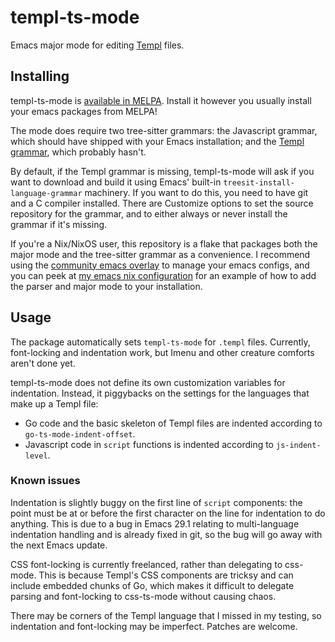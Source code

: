 # templ-ts-mode

Emacs major mode for editing [Templ](https://templ.guide) files.

## Installing

templ-ts-mode is [available in
MELPA](https://melpa.org/#/templ-ts-mode). Install it however you
usually install your emacs packages from MELPA!

The mode does require two tree-sitter grammars: the Javascript
grammar, which should have shipped with your Emacs installation; and
the [Templ grammar](https://github.com/vrischmann/tree-sitter-templ),
which probably hasn't.

By default, if the Templ grammar is missing, templ-ts-mode will ask if
you want to download and build it using Emacs' built-in
`treesit-install-language-grammar` machinery. If you want to do this,
you need to have git and a C compiler installed. There are Customize
options to set the source repository for the grammar, and to either
always or never install the grammar if it's missing.

If you're a Nix/NixOS user, this repository is a flake that packages
both the major mode and the tree-sitter grammar as a convenience. I
recommend using the [community emacs
overlay](https://github.com/nix-community/emacs-overlay) to manage
your emacs configs, and you can peek at [my emacs nix
configuration](https://github.com/danderson/homelab/blob/main/home/emacs2.nix)
for an example of how to add the parser and major mode to your
installation.

## Usage

The package automatically sets `templ-ts-mode` for `.templ`
files. Currently, font-locking and indentation work, but Imenu and
other creature comforts aren't done yet.

templ-ts-mode does not define its own customization variables for
indentation. Instead, it piggybacks on the settings for the languages
that make up a Templ file:

 - Go code and the basic skeleton of Templ files are indented
   according to `go-ts-mode-indent-offset`.
 - Javascript code in `script` functions is indented according to
   `js-indent-level`.

### Known issues

Indentation is slightly buggy on the first line of `script`
components: the point must be at or before the first character on the
line for indentation to do anything. This is due to a bug in Emacs
29.1 relating to multi-language indentation handling and is already
fixed in git, so the bug will go away with the next Emacs update.

CSS font-locking is currently freelanced, rather than delegating to
css-mode. This is because Templ's CSS components are tricksy and can
include embedded chunks of Go, which makes it difficult to delegate
parsing and font-locking to css-ts-mode without causing chaos.

There may be corners of the Templ language that I missed in my
testing, so indentation and font-locking may be imperfect. Patches are
welcome.